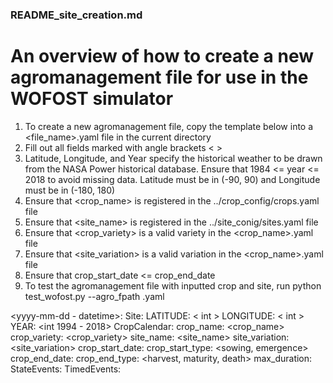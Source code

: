 ### README_site_creation.md 
# An overview of how to create a new agromanagement file for use in the WOFOST simulator

1. To create a new agromanagement file, copy the template below into a <file_name>.yaml file
in the current directory
2. Fill out all fields marked with angle brackets < > 
3. Latitude, Longitude, and Year specify the historical weather to be drawn from
the NASA Power historical database. Ensure that 1984 <= year <= 2018 to avoid
missing data. Latitude must be in (-90, 90) and Longitude must be in (-180, 180)
4. Ensure that <crop_name> is registered in the ../crop_config/crops.yaml file
5. Ensure that <site_name> is registered in the ../site_conig/sites.yaml file
6. Ensure that <crop_variety> is a valid variety in the <crop_name>.yaml file
6. Ensure that <site_variation> is a valid variation in the <crop_name>.yaml file
7. Ensure that crop_start_date <= crop_end_date
8. To test the agromanagement file with inputted crop and site, run 
python test_wofost.py --agro_fpath <filename>.yaml

<yyyy-mm-dd - datetime>:
    Site:
        LATITUDE: < int >
        LONGITUDE: < int >
        YEAR: <int 1994 - 2018>
    CropCalendar:
        crop_name: <crop_name>
        crop_variety: <crop_variety>
        site_name: <site_name>
        site_variation: <site_variation>
        crop_start_date: <yyyy-mm-dd>
        crop_start_type: <sowing, emergence>
        crop_end_date: <yyyy-mm-dd>
        crop_end_type: <harvest, maturity, death>
        max_duration: <int>
    StateEvents:
    TimedEvents:
